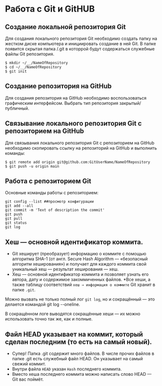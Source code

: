 # Работа с Git и GitHUB
## Создание локальной репозитория Git

Для создания локального репозитория Git необходимо создать папку на жестком диске компьютера и инициировать создание в ней Git. В папке появится скрытая папка /.git в которрой будут содержаться служебные файлы Git репозитория.
```
$ mkdir ~/__/NameOfRepository
$ cd ~/__/NameOfRepository
$ git init
```

## Создание репозитория на GitHub

Для создания репозитория на GitHub необходимо воспользоваться графическим интерфейсом. Выбрать тип репозитория закрытый/публичный.


## Связывание локального репозитория Git с репозиторием на GitHub
Для связывания локального репозитория Git с репозиторием на GitHub необходимо скопировать ссылку на репозиторий на GitHub и выполнить команды:
```
$ git remote add origin git@github.com:GitUserName/NameOfRepository
$ git push -u origin main
```

## Работа с репозиторием Git
Основные команды работы с репозиторием:
```
git config --list ##просмотр конфигурации
git add --all
git commit -m 'Text of description the commit'
git push
git pull
git status
git log
```


## Хеш — основной идентификатор коммита.

* Git хеширует (преобразует) информацию о коммите с помощью алгоритма SHA-1 (от англ. Secure Hash Algorithm — «безопасный алгоритм хеширования») и получает для каждого коммита свой уникальный хеш — результат хеширования — хеш.
* Хеш — основной идентификатор коммита и позволяет узнать его автора, дату и содержимое закоммиченных файлов.
*Все хеши, а также таблицу соответствий ```хеш → информация о коммите``` Git хранит в папке ```.git```.

Можно вызвать не только полный лог ```git log```,
но и сокращённый — это делается командой git log --oneline.

В сокращённом логе выводятся сокращённые хеши — их можно использовать точно так же, как и полные.


## Файл HEAD указывает на коммит, который сделан последним (то есть на самый новый).

* Супер! Папка .git содержит много файлов. В числе прочих файлов в папке .git есть служебный файл HEAD. Он указывает на самый свежий коммит.
* Внутри файла ```HEAD``` указан ```Hash``` последнего коммита.
* Вместо хеша последнего коммита можно написать слово HEAD — Git вас поймёт.